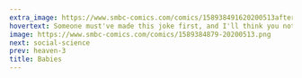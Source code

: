 ```yaml
---
extra_image: https://www.smbc-comics.com/comics/158938491620200513after.png
hovertext: Someone must've made this joke first, and I'll think you not to tell me who!
image: https://www.smbc-comics.com/comics/1589384879-20200513.png
next: social-science
prev: heaven-3
title: Babies
---
```

